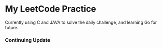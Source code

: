 # My LeetCode Practice

Currently using C and JAVA to solve the daily challenge, and learning Go for future.
### Continuing Update 